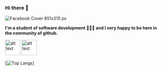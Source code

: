 ### Hi there 👋

![Facebook Cover 851x315 px](https://user-images.githubusercontent.com/69158247/115163465-45f26d00-a077-11eb-97af-5d20846c0aca.jpeg)


**I'm a student of software development 👨🏼‍🎓 and I very happy to be here in the community of github.**


<img src="https://user-images.githubusercontent.com/69158247/115163590-e5176480-a077-11eb-8b1a-9f1e1281cd37.png" alt="alt text" width="50" height="50"> <img src="https://user-images.githubusercontent.com/69158247/115163670-653dca00-a078-11eb-8fa7-002fd0d9ea06.png" alt="alt text" width="50" height="50">

[![Top Langs](https://github-readme-stats.vercel.app/api/top-langs/?username=l9dson-wq&layout=compact&show_icons=true&theme=radical)]
